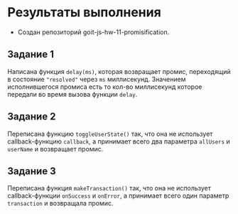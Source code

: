 # Результаты выполнения

- Создан репозиторий goit-js-hw-11-promisification.


## Задание 1

Написана функция `delay(ms)`, которая возвращает промис, переходящий в состояние `"resolved"` через `ms` миллисекунд. Значением исполнившегося промиса есть то кол-во миллисекунд которое передали во время вызова функции `delay`.

## Задание 2

Переписана функцию `toggleUserState()` так, что она не использует callback-функцию `callback`, а принимает всего два параметра `allUsers` и `userName` и возвращает промис.


## Задание 3

Переписана функция `makeTransaction()` так, что она не использует callback-функции `onSuccess` и `onError`, а принимает всего один параметр `transaction` и возвращала промис.


